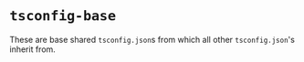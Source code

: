 # `tsconfig-base`

These are base shared `tsconfig.json`s from which all other `tsconfig.json`'s inherit from.
